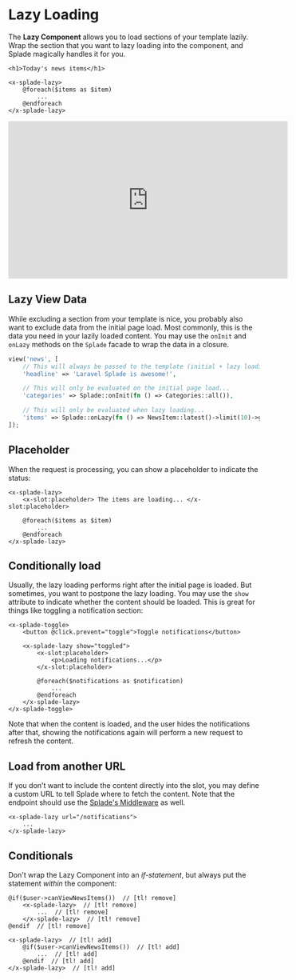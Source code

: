 # Lazy Loading

The **Lazy Component** allows you to load sections of your template lazily. Wrap the section that you want to lazy loading into the component, and Splade magically handles it for you.

```blade
<h1>Today's news items</h1>

<x-splade-lazy>
    @foreach($items as $item)
        ...
    @endforeach
</x-splade-lazy>
```

<iframe width="560" height="315" src="https://www.youtube-nocookie.com/embed/Vf12p5ma3Is" title="YouTube video player" frameborder="0" allow="accelerometer; autoplay; clipboard-write; encrypted-media; gyroscope; picture-in-picture" allowfullscreen></iframe>

## Lazy View Data

While excluding a section from your template is nice, you probably also want to exclude data from the initial page load. Most commonly, this is the data you need in your lazily loaded content. You may use the `onInit` and `onLazy` methods on the `Splade` facade to wrap the data in a closure.

```php
view('news', [
    // This will always be passed to the template (initial + lazy loading)...
    'headline' => 'Laravel Splade is awesome!',

    // This will only be evaluated on the initial page load...
    'categories' => Splade::onInit(fn () => Categories::all()),

    // This will only be evaluated when lazy loading...
    'items' => Splade::onLazy(fn () => NewsItem::latest()->limit(10)->get()),
]);
```

## Placeholder

When the request is processing, you can show a placeholder to indicate the status:

```blade
<x-splade-lazy>
    <x-slot:placeholder> The items are loading... </x-slot:placeholder>

    @foreach($items as $item)
        ...
    @endforeach
</x-splade-lazy>
```

## Conditionally load

Usually, the lazy loading performs right after the initial page is loaded. But sometimes, you want to postpone the lazy loading. You may use the `show` attribute to indicate whether the content should be loaded. This is great for things like toggling a notification section:

```blade
<x-splade-toggle>
    <button @click.prevent="toggle">Toggle notifications</button>

    <x-splade-lazy show="toggled">
        <x-slot:placeholder>
            <p>Loading notifications...</p>
        </x-slot:placeholder>

        @foreach($notifications as $notification)
            ...
        @endforeach
    </x-splade-lazy>
</x-splade-toggle>
```

Note that when the content is loaded, and the user hides the notifications after that, showing the notifications again will perform a new request to refresh the content.

## Load from another URL

If you don't want to include the content directly into the slot, you may define a custom URL to tell Splade where to fetch the content. Note that the endpoint should use the [Splade's Middleware](/navigation-routing.md) as well.

```blade
<x-splade-lazy url="/notifications">
    ...
</x-splade-lazy>
```

## Conditionals

Don't wrap the Lazy Component into an *if-statement*, but always put the statement *within* the component:

```blade
@if($user->canViewNewsItems())  // [tl! remove]
    <x-splade-lazy>  // [tl! remove]
        ...  // [tl! remove]
    </x-splade-lazy>  // [tl! remove]
@endif  // [tl! remove]

<x-splade-lazy>  // [tl! add]
    @if($user->canViewNewsItems())  // [tl! add]
        ...  // [tl! add]
    @endif  // [tl! add]
</x-splade-lazy>  // [tl! add]
```